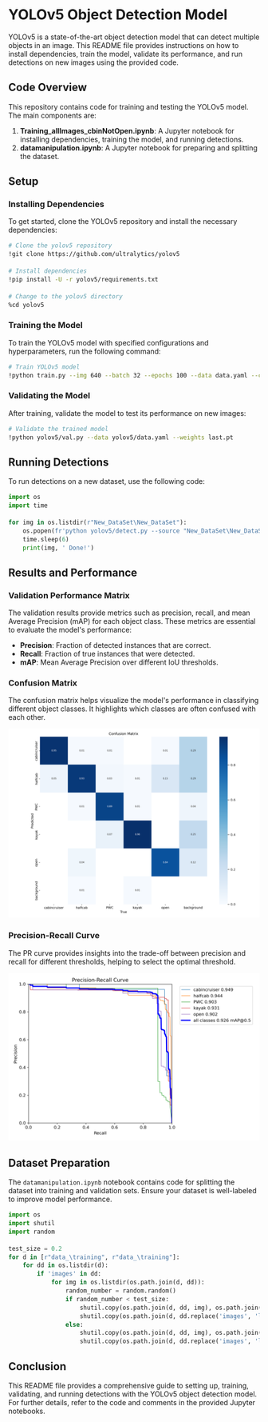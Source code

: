 # YOLOv5 Object Detection Model

YOLOv5 is a state-of-the-art object detection model that can detect multiple objects in an image. This README file provides instructions on how to install dependencies, train the model, validate its performance, and run detections on new images using the provided code.

## Code Overview

This repository contains code for training and testing the YOLOv5 model. The main components are:

1. **Training_allImages_cbinNotOpen.ipynb**: A Jupyter notebook for installing dependencies, training the model, and running detections.
2. **datamanipulation.ipynb**: A Jupyter notebook for preparing and splitting the dataset.

## Setup

### Installing Dependencies

To get started, clone the YOLOv5 repository and install the necessary dependencies:

```bash
# Clone the yolov5 repository
!git clone https://github.com/ultralytics/yolov5

# Install dependencies
!pip install -U -r yolov5/requirements.txt

# Change to the yolov5 directory
%cd yolov5
```

### Training the Model

To train the YOLOv5 model with specified configurations and hyperparameters, run the following command:

```bash
# Train YOLOv5 model
!python train.py --img 640 --batch 32 --epochs 100 --data data.yaml --cfg models/yolov5s.yaml --weights models/yolov5s.pt --name yolo_model --nosave --cache
```

### Validating the Model

After training, validate the model to test its performance on new images:

```bash
# Validate the trained model
!python yolov5/val.py --data yolov5/data.yaml --weights last.pt
```

## Running Detections

To run detections on a new dataset, use the following code:

```python
import os
import time

for img in os.listdir(r"New_DataSet\New_DataSet"):
    os.popen(fr'python yolov5/detect.py --source "New_DataSet\New_DataSet\{img}" --weights last.pt --conf 0.1')
    time.sleep(6)
    print(img, ' Done!')
```

## Results and Performance

### Validation Performance Matrix

The validation results provide metrics such as precision, recall, and mean Average Precision (mAP) for each object class. These metrics are essential to evaluate the model's performance:

- **Precision**: Fraction of detected instances that are correct.
- **Recall**: Fraction of true instances that were detected.
- **mAP**: Mean Average Precision over different IoU thresholds.

### Confusion Matrix

The confusion matrix helps visualize the model's performance in classifying different object classes. It highlights which classes are often confused with each other.

![confusion_matrix](confusion_matrix.png)

### Precision-Recall Curve

The PR curve provides insights into the trade-off between precision and recall for different thresholds, helping to select the optimal threshold.

![PR_curve](PR_curve.png)

## Dataset Preparation

The `datamanipulation.ipynb` notebook contains code for splitting the dataset into training and validation sets. Ensure your dataset is well-labeled to improve model performance.

```python
import os
import shutil
import random

test_size = 0.2
for d in [r"data_\training", r"data_\training"]:
    for dd in os.listdir(d):
        if 'images' in dd:
            for img in os.listdir(os.path.join(d, dd)):
                random_number = random.random()
                if random_number < test_size:
                    shutil.copy(os.path.join(d, dd, img), os.path.join('data', 'validation', 'images', img))
                    shutil.copy(os.path.join(d, dd.replace('images', 'labels'), img.replace('.jpg', '.txt')), os.path.join('data', 'validation', 'labels', img.replace('.jpg', '.txt')))
                else:
                    shutil.copy(os.path.join(d, dd, img), os.path.join('data', 'training', 'images', img))
                    shutil.copy(os.path.join(d, dd.replace('images', 'labels'), img.replace('.jpg', '.txt')), os.path.join('data', 'training', 'labels', img.replace('.jpg', '.txt')))
```

## Conclusion

This README file provides a comprehensive guide to setting up, training, validating, and running detections with the YOLOv5 object detection model. For further details, refer to the code and comments in the provided Jupyter notebooks.
